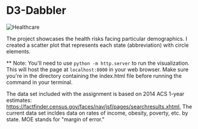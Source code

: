 # D3-Dabbler
![Healthcare](https://media.giphy.com/media/13XFcll1sDsRuo/giphy.gif)
 

The project showcases the health risks facing particular demographics. I created a scatter plot that represents each state (abbreviation)  with circle elements.

** Note: You'll need to use `python -m http.server` to run the visualization. This will host the page at `localhost:8000` in your web browser. Make sure you're in the directory containing the index.html file before running the command in your terminal.
















The data set included with the assignment is based on 2014 ACS 1-year estimates: https://factfinder.census.gov/faces/nav/jsf/pages/searchresults.xhtml,  The current data set incldes data on rates of income, obesity, poverty, etc. by state. MOE stands for "margin of error."

